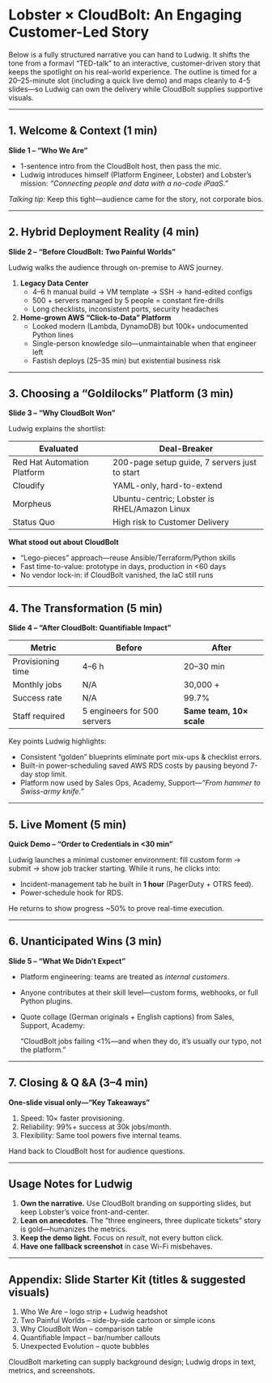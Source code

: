# Lobster × CloudBolt: An Engaging Customer-Led Story

Below is a fully structured narrative you can hand to Ludwig. It shifts the tone from a formavl “TED-talk” to an interactive, customer-driven story that keeps the spotlight on his real-world experience. The outline is timed for a 20–25-minute slot (including a quick live demo) and maps cleanly to 4-5 slides—so Ludwig can own the delivery while CloudBolt supplies supportive visuals.

---

## 1. Welcome & Context (1 min)

**Slide 1 – “Who We Are”**

- 1-sentence intro from the CloudBolt host, then pass the mic.
- Ludwig introduces himself (Platform Engineer, Lobster) and Lobster’s mission: _“Connecting people and data with a no-code iPaaS.”_

_Talking tip:_ Keep this tight—audience came for the story, not corporate bios.

---

## 2. Hybrid Deployment Reality (4 min)

**Slide 2 – “Before CloudBolt: Two Painful Worlds”**

Ludwig walks the audience through on-premise to AWS journey.

1. **Legacy Data Center**
    - 4–6 h manual build → VM template → SSH → hand-edited configs
    - 500 + servers managed by 5 people = constant fire-drills
    - Long checklists, inconsistent ports, security headaches
2. **Home-grown AWS “Click-to-Data” Platform**
    - Looked modern (Lambda, DynamoDB) but 100k+ undocumented Python lines
    - Single-person knowledge silo—unmaintainable when that engineer left
    - Fastish deploys (25–35 min) but existential business risk

---

## 3. Choosing a “Goldilocks” Platform (3 min)

**Slide 3 – “Why CloudBolt Won”**

Ludwig explains the shortlist:

| Evaluated                   | Deal-Breaker                                  |
| --------------------------- | --------------------------------------------- |
| Red Hat Automation Platform | 200-page setup guide, 7 servers just to start |
| Cloudify                    | YAML-only, hard-to-extend                     |
| Morpheus                    | Ubuntu-centric; Lobster is RHEL/Amazon Linux  |
| Status Quo                  | High risk to Customer Delivery                |

**What stood out about CloudBolt**

- “Lego-pieces” approach—reuse Ansible/Terraform/Python skills
- Fast time-to-value: prototype in days, production in <60 days
- No vendor lock-in: if CloudBolt vanished, the IaC still runs

---

## 4. The Transformation (5 min)

**Slide 4 – “After CloudBolt: Quantifiable Impact”**

|Metric|Before|After|
|---|---|---|
|Provisioning time|4–6 h|20–30 min|
|Monthly jobs|N/A|30,000 +|
|Success rate|N/A|99.7%|
|Staff required|5 engineers for 500 servers|**Same team, 10× scale**|

Key points Ludwig highlights:

- Consistent “golden” blueprints eliminate port mix-ups & checklist errors.
- Built-in power-scheduling saved AWS RDS costs by pausing beyond 7-day stop limit.
- Platform now used by Sales Ops, Academy, Support—_“From hammer to Swiss-army knife.”_

---

## 5. Live Moment (5 min)

**Quick Demo – “Order to Credentials in <30 min”**

Ludwig launches a minimal customer environment: fill custom form → submit → show job tracker starting. While it runs, he clicks into:

- Incident-management tab he built in **1 hour** (PagerDuty + OTRS feed).
- Power-schedule hook for RDS.

He returns to show progress ~50% to prove real-time execution.

---

## 6. Unanticipated Wins (3 min)

**Slide 5 – “What We Didn’t Expect”**

- Platform engineering: teams are treated as _internal customers_.
    
- Anyone contributes at their skill level—custom forms, webhooks, or full Python plugins.
    
- Quote collage (German originals + English captions) from Sales, Support, Academy:
    
    “CloudBolt jobs failing <1%—and when they do, it’s usually our typo, not the platform.”
    

---

## 7. Closing & Q &A (3–4 min)

**One-slide visual only—“Key Takeaways”**

1. Speed: 10× faster provisioning.
2. Reliability: 99%+ success at 30k jobs/month.
3. Flexibility: Same tool powers five internal teams.

Hand back to CloudBolt host for audience questions.

---

## Usage Notes for Ludwig

1. **Own the narrative.** Use CloudBolt branding on supporting slides, but keep Lobster’s voice front-and-center.
2. **Lean on anecdotes.** The “three engineers, three duplicate tickets” story is gold—humanizes the metrics.
3. **Keep the demo light.** Focus on _result_, not every button click.
4. **Have one fallback screenshot** in case Wi-Fi misbehaves.

---

## Appendix: Slide Starter Kit (titles & suggested visuals)

1. Who We Are – logo strip + Ludwig headshot
2. Two Painful Worlds – side-by-side cartoon or simple icons
3. Why CloudBolt Won – comparison table
4. Quantifiable Impact – bar/number callouts
5. Unexpected Evolution – quote bubbles

CloudBolt marketing can supply background design; Ludwig drops in text, metrics, and screenshots.